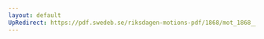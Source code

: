 ```yaml
---
layout: default
UpRedirect: https://pdf.swedeb.se/riksdagen-motions-pdf/1868/mot_1868__ak__00254/mot_1868__ak__00254_001.pdf
---
```

